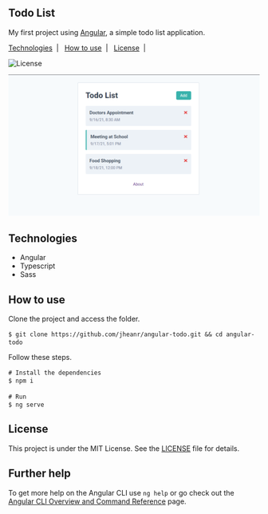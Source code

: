 ## Todo List

My first project using [Angular](https://angular.io), a simple todo list application.

<p>
  <a href="#technologies">Technologies</a>&nbsp;&nbsp;|&nbsp;&nbsp;
  <a href="#how-to-use">How to use</a>&nbsp;&nbsp;|&nbsp;&nbsp;
  <a href="#license">License</a>&nbsp;&nbsp;|&nbsp;&nbsp;
</p>

<p>
  <img alt="License" src="https://img.shields.io/static/v1?label=license&message=MIT&color=319795&labelColor=38B2AC">
</p>

![cover](.github/cover.png?style=flat)

## Technologies

- Angular
- Typescript
- Sass

## How to use

Clone the project and access the folder.

```shell
$ git clone https://github.com/jheanr/angular-todo.git && cd angular-todo
```

Follow these steps.

```shell
# Install the dependencies
$ npm i

# Run
$ ng serve
```

## License

This project is under the MIT License. See the [LICENSE](LICENSE.md) file for details.

## Further help

To get more help on the Angular CLI use `ng help` or go check out the [Angular CLI Overview and Command Reference](https://angular.io/cli) page.
